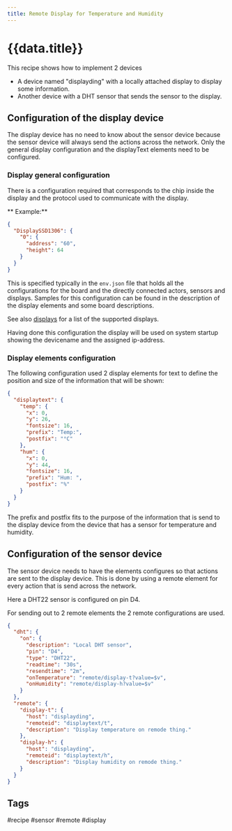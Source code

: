 ```yaml
---
title: Remote Display for Temperature and Humidity
---
```


# {{data.title}}

This recipe shows how to implement 2 devices
* A device named "displayding" with a locally attached display to display some information.
* Another device with a DHT sensor that sends the sensor to the display.


## Configuration of the display device

The display device has no need to know about the sensor device because the sensor device will always send the actions across the network.
Only the general display configuration and the displayText elements need to be configured.


### Display general configuration

There is a configuration required that corresponds to the chip inside the display and the protocol used to communicate with the display.

** Example:**

```json
{
  "DisplaySSD1306": {
    "0": {
      "address": "60",
      "height": 64
    }
  }
}
```

This is specified typically in the `env.json` file that holds all the configurations for the board
and the directly connected actors, sensors and displays.
Samples for this configuration can be found in the description of the display elements and some board descriptions.

See also [displays](/displays.md) for a list of the supported displays.

Having done this configuration the display will be used on system startup showing the devicename and the assigned ip-address. 


### Display elements configuration

The following configuration used 2 display elements for text to define 
the position and size of the information that will be shown:

```json
{
  "displaytext": {
    "temp": {
      "x": 0,
      "y": 26,
      "fontsize": 16,
      "prefix": "Temp:",
      "postfix": "°C"
    },
    "hum": {
      "x": 0,
      "y": 44,
      "fontsize": 16,
      "prefix": "Hum: ",
      "postfix": "%"
    }
  }
}
```

The prefix and postfix fits to the purpose of the information that is send to the display device
from the device that has a sensor for temperature and humidity.


## Configuration of the sensor device


The sensor device needs to have the elements configures so that actions are sent to the display device.
This is done by using a remote element for every action that is send across the network.

Here a DHT22 sensor is configured on pin D4.

For sending out to 2 remote elements the 2 remote configurations are used.

```json
{
  "dht": {
    "on": {
      "description": "Local DHT sensor",
      "pin": "D4",
      "type": "DHT22",
      "readtime": "30s",
      "resendtime": "2m",
      "onTemperature": "remote/display-t?value=$v",
      "onHumidity": "remote/display-h?value=$v"
    }
  },
  "remote": {
    "display-t": {
      "host": "displayding",
      "remoteid": "displaytext/t",
      "description": "Display temperature on remode thing."
    },
    "display-h": {
      "host": "displayding",
      "remoteid": "displaytext/h",
      "description": "Display humidity on remode thing."
    }
  }
}
```

## Tags
#recipe #sensor #remote #display